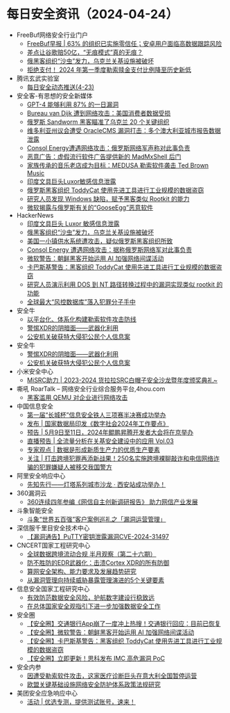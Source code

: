 # 每日安全资讯（2024-04-24）

- FreeBuf网络安全行业门户
  - [FreeBuf早报 | 63% 的组织已实施零信任；安卓用户面临高数据跟踪风险](https://www.freebuf.com/news/399063.html)
  - [差点让谷歌赔50亿，“无痕模式”真的无痕？](https://www.freebuf.com/articles/neopoints/399058.html)
  - [俄黑客组织“沙虫”发力，乌克兰关基设施被破坏](https://www.freebuf.com/news/398980.html)
  - [拒绝支付！ 2024 年第一季度勒索赎金支付比例降至历史新低](https://www.freebuf.com/news/398976.html)
- 腾讯玄武实验室
  - [每日安全动态推送(4-23)](https://mp.weixin.qq.com/s?__biz=MzA5NDYyNDI0MA==&mid=2651959612&idx=1&sn=963fdd210704f8e8c68992b0285a6d2d&chksm=8baed1a3bcd958b51c6b7c8c33d48e8c24ac6385e9cf30b5a337bc11f732fd52be04bf66afa1&scene=58&subscene=0#rd)
- 安全客-有思想的安全新媒体
  - [GPT-4 能够利用 87% 的一日漏洞](https://www.anquanke.com/post/id/295914)
  - [Bureau van Dijk 遭到网络攻击：美国消费者数据受损](https://www.anquanke.com/post/id/295904)
  - [俄罗斯 Sandworm 黑客瞄准了乌克兰 20 个关键组织](https://www.anquanke.com/post/id/295905)
  - [维多利亚州议会遭受 OracleCMS 漏洞打击：多个澳大利亚城市报告数据泄露](https://www.anquanke.com/post/id/295901)
  - [Consol Energy遭遇网络攻击：俄罗斯网络军声称对此事负责](https://www.anquanke.com/post/id/295897)
  - [恶意广告：虚假流行软件广告提供新的 MadMxShell 后门](https://www.anquanke.com/post/id/295890)
  - [家族传承的音乐老店成为目标：MEDUSA 勒索软件袭击 Ted Brown Music](https://www.anquanke.com/post/id/295892)
  - [印度文具巨头Luxor敏感信息泄露](https://www.anquanke.com/post/id/295880)
  - [俄罗斯黑客组织 ToddyCat 使用先进工具进行工业规模的数据盗窃](https://www.anquanke.com/post/id/295886)
  - [研究人员发现 Windows 缺陷，赋予黑客类似 Rootkit 的能力](https://www.anquanke.com/post/id/295883)
  - [微软揭露与俄罗斯有关的“GooseEgg”恶意软件](https://www.anquanke.com/post/id/295879)
- HackerNews
  - [印度文具巨头 Luxor 敏感信息泄露](https://hackernews.cc/archives/51952)
  - [俄黑客组织“沙虫”发力，乌克兰关基设施被破坏](https://hackernews.cc/archives/51948)
  - [美国一小镇供水系统遭攻击，疑似俄罗斯黑客组织所致](https://hackernews.cc/archives/51929)
  - [Consol Energy 遭遇网络攻击：据称俄罗斯网络军对此事负责](https://hackernews.cc/archives/51935)
  - [微软警告：朝鲜黑客开始运用 AI 加强网络间谍活动](https://hackernews.cc/archives/51925)
  - [卡巴斯基警告：黑客组织 ToddyCat 使用先进工具进行工业规模的数据盗窃](https://hackernews.cc/archives/51922)
  - [研究人员演示利用 DOS 到 NT 路径转换过程中的漏洞实现类似 rootkit 的功能](https://hackernews.cc/archives/51920)
  - [全球最大“风控数据库”落入犯罪分子手中](https://hackernews.cc/archives/51918)
- 安全牛
  - [以平台化、体系化构建勒索软件攻击防线](https://www.aqniu.com/vendor/103764.html)
  - [警惕XDR的阴暗面——武器化利用](https://www.aqniu.com/industry/103761.html)
  - [公安机关破获特大侵犯公民个人信息案](https://www.aqniu.com/industry/103757.html)
- 安全牛
  - [警惕XDR的阴暗面——武器化利用](https://mp.weixin.qq.com/s?__biz=MjM5Njc3NjM4MA==&mid=2651129228&idx=1&sn=16f878595dc5a38a840aae3bf98f5540&chksm=bd15b55f8a623c49f8c99c93b31136bf1ddd228db554778e1ddad71dbd1cf02424b61eff6cc9&scene=58&subscene=0#rd)
  - [公安机关破获特大侵犯公民个人信息案](https://mp.weixin.qq.com/s?__biz=MjM5Njc3NjM4MA==&mid=2651129228&idx=2&sn=7e8aacbae4397aa05323e253fac93691&chksm=bd15b55f8a623c49c3eb9bf7ec6ef523a15dba0ccfeee21534d0d0cbe64e9757940312bd91f9&scene=58&subscene=0#rd)
- 小米安全中心
  - [MiSRC助力 | 2023-2024 货拉拉SRC白帽子安全沙龙暨年度颁奖典礼~](https://mp.weixin.qq.com/s?__biz=MzI2NzI2OTExNA==&mid=2247516465&idx=1&sn=66e993ab33f45eaacdcf03945e67eb86&chksm=ea83a7a4ddf42eb20f017786656c7ea4a3b18f24be97d35f19166b05573bebc8ac9aeaa2f1f0&scene=58&subscene=0#rd)
- 嘶吼 RoarTalk – 网络安全行业综合服务平台,4hou.com
  - [黑客滥用 QEMU 对企业进行网络攻击](https://www.4hou.com/posts/vxEn)
- 中国信息安全
  - [第一届“长城杯”信息安全铁人三项赛半决赛成功举办](https://mp.weixin.qq.com/s?__biz=MzA5MzE5MDAzOA==&mid=2664211625&idx=1&sn=2ddbe9f3582c2ffe5b0ab36334f8d179&chksm=8b59a650bc2e2f46543c15a4f2edd2cc2ecc8633056a527b218178ef733187922d0bf48e6a89&scene=58&subscene=0#rd)
  - [发布 | 国家数据局印发《数字社会2024年工作要点》](https://mp.weixin.qq.com/s?__biz=MzA5MzE5MDAzOA==&mid=2664211625&idx=2&sn=a07dcb63b5578f9e306eb6e54c0b3f1a&chksm=8b59a650bc2e2f46bbfc3f6788372fb955f6a0d0d4656fffb202ee9295442e7022a93afef48b&scene=58&subscene=0#rd)
  - [预告 | 5月9日至11日，2024年鲲鹏昇腾开发者大会将在京举办](https://mp.weixin.qq.com/s?__biz=MzA5MzE5MDAzOA==&mid=2664211625&idx=3&sn=494df08403396e4fffa004bd09ee407e&chksm=8b59a650bc2e2f46f25f78e5a6fc157cc5dae4751edcf082f5dc3a29865edc7b6ad7f5c73d11&scene=58&subscene=0#rd)
  - [直播预告 | 全流量分析在关基安全建设中的应用 Vol.03](https://mp.weixin.qq.com/s?__biz=MzA5MzE5MDAzOA==&mid=2664211625&idx=4&sn=0b9359c6e24210eea61a66b3d4ac24a2&chksm=8b59a650bc2e2f4673ae783a936f9490e679d46bba962a79521b05a5123f009b58c9ce824acc&scene=58&subscene=0#rd)
  - [专家观点 | 数据是形成新质生产力的优质生产要素](https://mp.weixin.qq.com/s?__biz=MzA5MzE5MDAzOA==&mid=2664211625&idx=5&sn=977802e2e3a0c92ad5f88699c12fda3e&chksm=8b59a650bc2e2f4600bf0ba7007dfbb6b39908ef9856223bfa829c623293ad4760b90cff3611&scene=58&subscene=0#rd)
  - [关注 | 打击跨境犯罪再添新战果！250名实施跨境裸聊敲诈和电信网络诈骗的犯罪嫌疑人被移交我国警方](https://mp.weixin.qq.com/s?__biz=MzA5MzE5MDAzOA==&mid=2664211625&idx=6&sn=f4df9b67960573de04a7dce949b45913&chksm=8b59a650bc2e2f46597f2319f5ec2d1f98ff49d722f2b161d522253b33a2f57941d4d40b1eaa&scene=58&subscene=0#rd)
- 阿里安全响应中心
  - [先知先行——灯塔系列城市沙龙 · 西安站成功举办！](https://mp.weixin.qq.com/s?__biz=MzIxMjEwNTc4NA==&mid=2652994579&idx=1&sn=055d95f6bd9325ba1b0a1366cb38f7d1&chksm=8c9ef344bbe97a52f5ac9a092f6c6345236ccd8935df4947eb1e6995affdf59bfe644404dc6f&scene=58&subscene=0#rd)
- 360漏洞云
  - [360连续四年参编《网信自主创新调研报告》 助力网信产业发展](https://mp.weixin.qq.com/s?__biz=Mzg5MTc5Mzk2OA==&mid=2247499239&idx=1&sn=81197e79528b53e345e3974d036cb631&chksm=cfc55ab8f8b2d3ae4d3553e2cda3205a0b81eb903ae865009f36437de73b024a37679f291b4b&scene=58&subscene=0#rd)
- 斗象智能安全
  - [斗象“世界五百强”客户案例巡礼之「漏洞运营管理」](https://mp.weixin.qq.com/s?__biz=MzIwMjcyNzA5Mw==&mid=2247494714&idx=1&sn=5142c17db8c6a2903a7fa2d3d8ecb51e&chksm=96d8e7e0a1af6ef6c5aa74425cc16e306002f4070d242a575a9cafe82bb81a347168ca862705&scene=58&subscene=0#rd)
- 深信服千里目安全技术中心
  - [【漏洞通告】PuTTY密钥泄露漏洞CVE-2024-31497](https://mp.weixin.qq.com/s?__biz=Mzg2NjgzNjA5NQ==&mid=2247522623&idx=1&sn=3151bca16b924b789c6f894de55ff22a&chksm=ce46122ff9319b395eaa28a152d600bb08bb74c129f1b0946a2d65d9bb59751e043a5d5aaed0&scene=58&subscene=0#rd)
- CNCERT国家工程研究中心
  - [全球数据跨境流动合规 半月观察（第二十六期）](https://mp.weixin.qq.com/s?__biz=MzUzNDYxOTA1NA==&mid=2247544211&idx=1&sn=7070db6de51d1fd0b429c52a2f967b41&chksm=fa939b52cde412443b2d7c47151d8dc9c3604510a459d189b96f7e053ffb9fdfead3371e48d9&scene=58&subscene=0#rd)
  - [防不胜防的EDR武器化：击溃Cortex XDR的所有防御](https://mp.weixin.qq.com/s?__biz=MzUzNDYxOTA1NA==&mid=2247544211&idx=2&sn=831327d9575097d9359ab1a612b190bc&chksm=fa939b52cde41244756aeae5f432a76f5568694c48a53c1dc176b90c68ede1cbd334cf43689f&scene=58&subscene=0#rd)
  - [算网安全架构、能力要求及发展趋势研究](https://mp.weixin.qq.com/s?__biz=MzUzNDYxOTA1NA==&mid=2247544211&idx=3&sn=0d97c2a67012951bf26d849b70014240&chksm=fa939b52cde41244546e600f04e6a59a22f4e22699b109d84dbfed327d0d424eab28a8ffbda8&scene=58&subscene=0#rd)
  - [从漏洞管理向持续威胁暴露管理演进的5个关键要素](https://mp.weixin.qq.com/s?__biz=MzUzNDYxOTA1NA==&mid=2247544211&idx=4&sn=97fc8c299063cc0b44a5ac66de97f70c&chksm=fa939b52cde41244a6c2e1c43cc3723d289a2f67a817d2a1ad8717df42bd10f1a725c62bb9a9&scene=58&subscene=0#rd)
- 信息安全国家工程研究中心
  - [有效防范数据安全风险，护航数字建设行稳致远](https://mp.weixin.qq.com/s?__biz=MzU5OTQ0NzY3Ng==&mid=2247496508&idx=1&sn=639443fd1fafdcfb33c3a6bc37e797d8&chksm=feb6722fc9c1fb39f43d1f0ec09b89bb91fb6da8ef7fd9e9c0cee02e9a636398935b49c1d32f&scene=58&subscene=0#rd)
  - [在总体国家安全观指引下进一步加强数据安全工作](https://mp.weixin.qq.com/s?__biz=MzU5OTQ0NzY3Ng==&mid=2247496508&idx=2&sn=27e6daae17a2dd196130f431240caf2a&chksm=feb6722fc9c1fb39cd51a9ee0cf5d4ab4ab993e5d68b4cebab154aac4c32bdd5586cd2f0b9cf&scene=58&subscene=0#rd)
- 安全圈
  - [【安全圈】交通银行App崩了一度冲上热搜！交通银行回应：目前已恢复](https://mp.weixin.qq.com/s?__biz=MzIzMzE4NDU1OQ==&mid=2652058680&idx=1&sn=e053a61c37f28e8d839beaba17e49647&chksm=f36e1878c419916ed87da0d141d0055b88a05f401bd08248bbd329fe862dcc6b1c7dd2d9c17f&scene=58&subscene=0#rd)
  - [【安全圈】微软警告：朝鲜黑客开始运用 AI 加强网络间谍活动](https://mp.weixin.qq.com/s?__biz=MzIzMzE4NDU1OQ==&mid=2652058680&idx=2&sn=7bc05f4bb110d42b9845a992a60b7c6b&chksm=f36e1878c419916eed60ce961439c729d901e0a1e3d0cbbee5dd2b6fe4b861f3d5b0b47031aa&scene=58&subscene=0#rd)
  - [【安全圈】卡巴斯基警告：黑客组织 ToddyCat 使用先进工具进行工业规模的数据盗窃](https://mp.weixin.qq.com/s?__biz=MzIzMzE4NDU1OQ==&mid=2652058680&idx=3&sn=4d60a51932e5f76feccd648ae3203bf4&chksm=f36e1878c419916eae353551990138442c011cd13c24cff5a3e1c8edb4e3f4f33401184b10c3&scene=58&subscene=0#rd)
  - [【安全圈】立即更新！思科发布 IMC 高危漏洞 PoC](https://mp.weixin.qq.com/s?__biz=MzIzMzE4NDU1OQ==&mid=2652058680&idx=4&sn=62f5ed929c2a7d7b026ec0c82ebc3108&chksm=f36e1878c419916e4b7154cc97b398f3f143c291bb8932a3e835c645d48ef93ec0f25c72289d&scene=58&subscene=0#rd)
- 安全内参
  - [因遭受勒索软件攻击，这家医疗诊断巨头在意大利全国暂停运营](https://mp.weixin.qq.com/s?__biz=MzI4NDY2MDMwMw==&mid=2247511468&idx=1&sn=183d4cbcd7a82ed2ef2af4e73cb95557&chksm=ebfaea8cdc8d639a49c19d3f4a9b78f3c75753745bbfb0bef7d469cd9dbf9d43318943e21e9e&scene=58&subscene=0#rd)
  - [欧盟关键基础设施网络安全防护体系政策法规研究](https://mp.weixin.qq.com/s?__biz=MzI4NDY2MDMwMw==&mid=2247511468&idx=2&sn=9840820f3f1472befb3e26b21766e629&chksm=ebfaea8cdc8d639aae1b8a982c1639af2b5b731f8c21e7bc6f50f8da45687eaa88d7413041c7&scene=58&subscene=0#rd)
- 美团安全应急响应中心
  - [活动 | 优选专测，提供测试账号，速来！](https://mp.weixin.qq.com/s?__biz=MzI5MDc4MTM3Mg==&mid=2247493041&idx=1&sn=daf61012fec9f3aa6fd227dd1f39b828&chksm=ec180462db6f8d74fdff596bd8b60fab42607b31db7c8a820b9a1007af9036c59da29cc74151&scene=58&subscene=0#rd)
